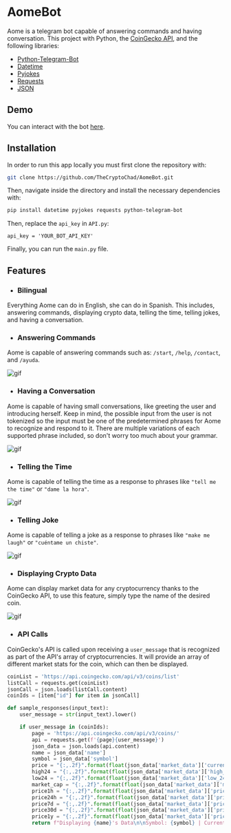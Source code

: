 # AomeBot

Aome is a telegram bot capable of answering commands and having conversation. This project with Python, the [CoinGecko API](https://www.coingecko.com/en/api), and the following libraries:

- [Python-Telegram-Bot](https://pypi.org/project/python-telegram-bot/)
- [Datetime](https://pypi.org/project/DateTime/)
- [Pyjokes](https://pypi.org/project/pyjokes/)
- [Requests](https://pypi.org/project/requests/)
- [JSON](https://docs.python.org/3/library/json.html)

## Demo

You can interact with the bot [here](https://t.me/aome_bot).

## Installation

In order to run this app locally you must first clone the repository with:
```sh
git clone https://github.com/TheCryptoChad/AomeBot.git
```

Then, navigate inside the directory and install the necessary dependencies with:
```sh
pip install datetime pyjokes requests python-telegram-bot
```

Then, replace the `api_key` in `API.py`:
```
api_key = 'YOUR_BOT_API_KEY'
```

Finally, you can run the `main.py` file.

## Features

- ### Bilingual

Everything Aome can do in English, she can do in Spanish. This includes, answering commands, displaying crypto data, telling the time, telling jokes, and having a conversation.

- ### Answering Commands

Aome is capable of answering commands such as: `/start`, `/help`, `/contact`, and `/ayuda`.

![gif](./commands.gif)

- ### Having a Conversation

Aome is capable of having small conversations, like greeting the user and introducing herself. Keep in mind, the possible input from the user is not tokenized so the input must be one of the predetermined phrases for Aome to recognize and respond to it. There are multiple variations of each supported phrase included, so don't worry too much about your grammar.

![gif](./conversation.gif)

- ### Telling the Time

Aome is capable of telling the time as a response to phrases like `"tell me the time"` or `"dame la hora"`.

![gif](./time.gif)

- ### Telling Joke

Aome is capable of telling a joke as a response to phrases like `"make me laugh"` or `"cuéntame un chiste"`.

![gif](./joke.gif)

- ### Displaying Crypto Data

Aome can display market data for any cryptocurrency thanks to the CoinGecko API, to use this feature, simply type the name of the desired coin.

![gif](./crypto.gif)

- ### API Calls

CoinGecko's API is called upon receiving a `user_message` that is recognized as part of the API's array of cryptocurrencies. It will provide an array of different market stats for the coin, which can then be displayed.
```py
coinList = 'https://api.coingecko.com/api/v3/coins/list'
listCall = requests.get(coinList)
jsonCall = json.loads(listCall.content)
coinIds = [item["id"] for item in jsonCall]

def sample_responses(input_text):
    user_message = str(input_text).lower()

    if user_message in (coinIds):
        page = 'https://api.coingecko.com/api/v3/coins/'
        api = requests.get(f'{page}{user_message}')
        json_data = json.loads(api.content)
        name = json_data['name']
        symbol = json_data['symbol']
        price = "{:,.2f}".format(float(json_data['market_data']['current_price']['usd']))
        high24 = "{:,.2f}".format(float(json_data['market_data']['high_24h']['usd']))
        low24 = "{:,.2f}".format(float(json_data['market_data']['low_24h']['usd']))
        market_cap = "{:,.2f}".format(float(json_data['market_data']['market_cap']['usd']))
        price1h = "{:,.2f}".format(float(json_data['market_data']['price_change_percentage_1h_in_currency']['usd']))
        price24h = "{:,.2f}".format(float(json_data['market_data']['price_change_percentage_24h_in_currency']['usd'])) 
        price7d = "{:,.2f}".format(float(json_data['market_data']['price_change_percentage_7d_in_currency']['usd'])) 
        price30d = "{:,.2f}".format(float(json_data['market_data']['price_change_percentage_30d_in_currency']['usd'])) 
        price1y = "{:,.2f}".format(float(json_data['market_data']['price_change_percentage_1y_in_currency']['usd'])) 
        return f"Displaying {name}'s Data\n\nSymbol: {symbol} | Current Price: ${price}\n\n24H High: ${high24} | 24H Low: ${low24}\n\nMarket Cap: ${market_cap}\n\nPrice Changes:\n1H: {price1h}% | 24H: {price24h}%\n7D: {price7d}% | 30D: {price30d}%\n1Y: {price1y}%\n\n\nMostrando Información de {name}\n\nSímbolo: {symbol} | Precio Actual: {price}\n\nMáx. 24H ${high24} | Mín. 24H ${low24}\n\nCapitalización de Mercado: ${market_cap}\n\nCambios en el Precio:\n1H: {price1h}% | 24H: {price24h}%\n7D: {price7d}% | 30D: {price30d}%\n1A: {price1y}%"
``` 

